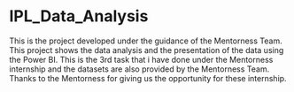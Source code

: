 # IPL_Data_Analysis
This is the project developed under the guidance of the Mentorness Team. This project shows the data analysis and the presentation of the data using the Power BI. This is the 3rd task that i have done under the Mentorness internship and the datasets are also provided by the Mentorness Team. Thanks to the Mentorness for giving us the opportunity for these internship.
